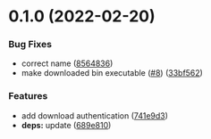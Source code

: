 # 0.1.0 (2022-02-20)


### Bug Fixes

* correct name ([8564836](https://github.com/digitalr00ts/setup-bin/commit/8564836cdaf28ddad6ddb84a70a7b4d5cfded7e8))
* make downloaded bin executable ([#8](https://github.com/digitalr00ts/setup-bin/issues/8)) ([33bf562](https://github.com/digitalr00ts/setup-bin/commit/33bf562dfa03b75d133017d9bd04d8f38df473ad))


### Features

* add download authentication ([741e9d3](https://github.com/digitalr00ts/setup-bin/commit/741e9d35bd44672c3e8445470b34bc9ca9c462cc))
* **deps:** update ([689e810](https://github.com/digitalr00ts/setup-bin/commit/689e810cb1dcdc337a06a5d63f568b97fb86c5ec))



